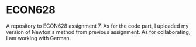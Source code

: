 # ECON628
A repository to ECON628 assignment 7. 
As for the code part, I uploaded my version of Newton's method from previous assignment. 
As for collaborating, I am working with German. 
